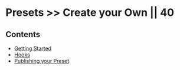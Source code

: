 # Presets >> Create your Own || 40

## Contents

- [Getting Started](./getting-started/)
- [Hooks](./hooks/)
- [Publishing your Preset](./publishing/)

